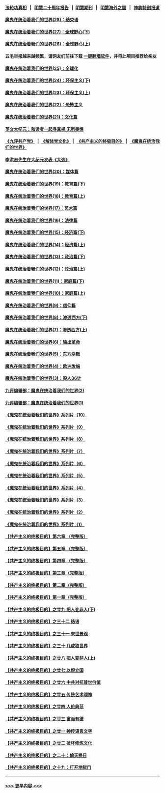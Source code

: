 #### [法轮功真相](https://github.com/gfw-breaker/truth/blob/master/README.md?t=0) &nbsp;&nbsp;|&nbsp;&nbsp; [明慧二十周年报告](https://github.com/gfw-breaker/mh-reports/blob/master/README.md?t=0) &nbsp;&nbsp;|&nbsp;&nbsp;[明慧期刊](https://github.com/gfw-breaker/mh-qikan) &nbsp;&nbsp;|&nbsp;&nbsp; [明慧海外之窗](https://github.com/gfw-breaker/mh-news/blob/master/README.md?t=0) &nbsp;&nbsp;|&nbsp;&nbsp; [神韵特别报道](https://github.com/gfw-breaker/mh-news/blob/master/shenyun.md?t=0)
#### [魔鬼在统治着我们的世界(28)：结束语](../pages/nsc422/n10936246.md?t=06121302) 
#### [魔鬼在统治着我们的世界(27)：全球野心(下)](../pages/nsc422/n10928319.md?t=06121302) 
#### [魔鬼在统治着我们的世界(26)：全球野心(上)](../pages/nsc422/n10900318.md?t=06121302) 
#### 五毛举报越来越频繁，请网友们前往下载 [一键翻墙软件](https://github.com/gfw-breaker/ssr-accounts)，并将此项目推荐给亲友
#### [魔鬼在统治着我们的世界(25)：全球化](../pages/nsc422/n10788205.md?t=06121302) 
#### [魔鬼在统治着我们的世界(24)：环保主义(下)](../pages/nsc422/n10695307.md?t=06121302) 
#### [魔鬼在统治着我们的世界(23)：环保主义(上)](../pages/nsc422/n10688613.md?t=06121302) 
#### [魔鬼在统治着我们的世界(22)：恐怖主义](../pages/nsc422/n10614727.md?t=06121302) 
#### [魔鬼在统治着我们的世界(21)：文化篇](../pages/nsc422/n10597706.md?t=06121302) 
#### [英文大纪元：和读者一起寻真相 无所畏惧](../pages/nsc422/n12542027.md?t=06121302) 
#### [《九评共产党》](https://github.com/begood0513/9ping.md/blob/master/README.md) &nbsp;|&nbsp; [《解体党文化》](../../../../jtdwh.md/blob/master/README.md)  &nbsp;|&nbsp; [《共产主义的终极目的》](../../../../gczydzjmd.md/blob/master/README.md) &nbsp;|&nbsp; [《魔鬼在统治我们的世界》](../../../../mgztzwmdsj.md/blob/master/README.md) 
#### [李洪志先生在大纪元发表《大选》](../pages/nsc422/n12534746.md?t=06121302) 
#### [魔鬼在统治着我们的世界(20)：媒体篇](../pages/nsc422/n10586579.md?t=06121302) 
#### [魔鬼在统治着我们的世界(19)：教育篇(下)](../pages/nsc422/n10564808.md?t=06121302) 
#### [魔鬼在统治着我们的世界(18)：教育篇(上)](../pages/nsc422/n10526970.md?t=06121302) 
#### [魔鬼在统治着我们的世界(17)：艺术篇](../pages/nsc422/n10499093.md?t=06121302) 
#### [魔鬼在统治着我们的世界(16)：法律篇](../pages/nsc422/n10485969.md?t=06121302) 
#### [魔鬼在统治着我们的世界(15)：经济篇(下)](../pages/nsc422/n10469975.md?t=06121302) 
#### [魔鬼在统治着我们的世界(14)：经济篇(上)](../pages/nsc422/n10457370.md?t=06121302) 
#### [魔鬼在统治着我们的世界(13)：政治篇(下)](../pages/nsc422/n10448270.md?t=06121302) 
#### [魔鬼在统治着我们的世界(12)：政治篇(上)](../pages/nsc422/n10444576.md?t=06121302) 
#### [魔鬼在统治着我们的世界(11)：家庭篇(下)](../pages/nsc422/n10440961.md?t=06121302) 
#### [魔鬼在统治着我们的世界(10)：家庭篇(上)](../pages/nsc422/n10435448.md?t=06121302) 
#### [魔鬼在统治着我们的世界(9)：信仰篇](../pages/nsc422/n10432159.md?t=06121302) 
#### [魔鬼在统治着我们的世界(8)：渗透西方(下)](../pages/nsc422/n10429603.md?t=06121302) 
#### [魔鬼在统治着我们的世界(7)：渗透西方(上)](../pages/nsc422/n10426013.md?t=06121302) 
#### [魔鬼在统治着我们的世界(6)：输出革命](../pages/nsc422/n10421536.md?t=06121302) 
#### [魔鬼在统治着我们的世界(5)：东方杀戮](../pages/nsc422/n10417707.md?t=06121302) 
#### [魔鬼在统治着我们的世界(4)：欧洲发端](../pages/nsc422/n10414890.md?t=06121302) 
#### [魔鬼在统治着我们的世界(3)：毁人36计](../pages/nsc422/n10411583.md?t=06121302) 
#### [九评编辑部：魔鬼在统治着我们的世界(2)](../pages/nsc422/n10410036.md?t=06121302) 
#### [九评编辑部：魔鬼在统治着我们的世界(1)](../pages/nsc422/n10406825.md?t=06121302) 
#### [《魔鬼在统治着我们的世界》系列片（10）](../pages/nsc422/n12292670.md?t=06121302) 
#### [《魔鬼在统治着我们的世界》系列片（9）](../pages/nsc422/n12290859.md?t=06121302) 
#### [《魔鬼在统治着我们的世界》系列片（8）](../pages/nsc422/n12287445.md?t=06121302) 
#### [《魔鬼在统治着我们的世界》系列片（7）](../pages/nsc422/n12283425.md?t=06121302) 
#### [《魔鬼在统治着我们的世界》系列片（6）](../pages/nsc422/n12282314.md?t=06121302) 
#### [《魔鬼在统治着我们的世界》系列片（5）](../pages/nsc422/n12281419.md?t=06121302) 
#### [《魔鬼在统治着我们的世界》系列片（4）](../pages/nsc422/n12274024.md?t=06121302) 
#### [《魔鬼在统治着我们的世界》系列片（3）](../pages/nsc422/n12271322.md?t=06121302) 
#### [《魔鬼在统治着我们的世界》系列片（2）](../pages/nsc422/n12269049.md?t=06121302) 
#### [《魔鬼在统治着我们的世界》系列片（1）](../pages/nsc422/n12267575.md?t=06121302) 
#### [【共产主义的终极目的】第六章 （完整版）](../pages/nsc422/n11428913.md?t=06121302) 
#### [【共产主义的终极目的】第五章 （完整版）](../pages/nsc422/n11428912.md?t=06121302) 
#### [【共产主义的终极目的】第四章 （完整版）](../pages/nsc422/n11428907.md?t=06121302) 
#### [【共产主义的终极目的】第三章（完整版）](../pages/nsc422/n11428848.md?t=06121302) 
#### [【共产主义的终极目的】第二章（完整版）](../pages/nsc422/n11428831.md?t=06121302) 
#### [【共产主义的终极目的】第一章（完整版）](../pages/nsc422/n11417651.md?t=06121302) 
#### [【共产主义的终极目的】之廿九 把人变非人(下)](../pages/nsc422/n11344140.md?t=06121302) 
#### [【共产主义的终极目的】之三十二 结语](../pages/nsc422/n11360535.md?t=06121302) 
#### [【共产主义的终极目的】之三十一 末世景观](../pages/nsc422/n11351129.md?t=06121302) 
#### [【共产主义的终极目的】之三十 几成狼世界](../pages/nsc422/n11348280.md?t=06121302) 
#### [【共产主义的终极目的】之廿八 把人变非人(上)](../pages/nsc422/n11340492.md?t=06121302) 
#### [【共产主义的终极目的】之廿七 以恨立国](../pages/nsc422/n11336944.md?t=06121302) 
#### [【共产主义的终极目的】之廿六 中共对抗普世价值](../pages/nsc422/n11324785.md?t=06121302) 
#### [【共产主义的终极目的】之廿五 传统艺术颂神](../pages/nsc422/n11296396.md?t=06121302) 
#### [【共产主义的终极目的】之廿四 人伦典范](../pages/nsc422/n11296397.md?t=06121302) 
#### [【共产主义的终极目的】之廿三 富而有德](../pages/nsc422/n11283598.md?t=06121302) 
#### [【共产主义的终极目的】之廿一 神传语言文字](../pages/nsc422/n11263265.md?t=06121302) 
#### [【共产主义的终极目的】之廿二 破坏修炼文化](../pages/nsc422/n11245728.md?t=06121302) 
#### [【共产主义的终极目的】之二十：偷天换日](../pages/nsc422/n11238846.md?t=06121302) 
#### [【共产主义的终极目的】之十九：打开地狱门](../pages/nsc422/n11206376.md?t=06121302) 

----
#### [ >>> 更早内容 <<< ](../indexes/nsc422-earlier.md)
